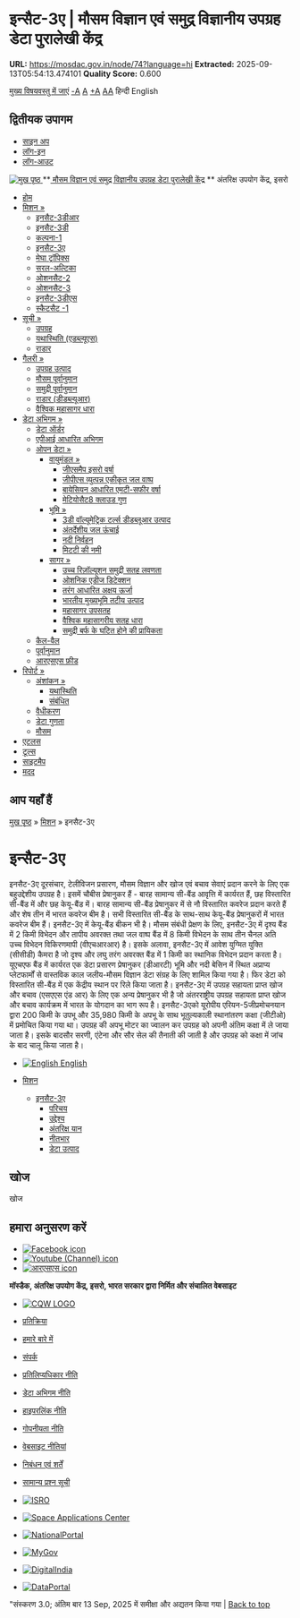 # इन्सैट-3ए | मौसम विज्ञान एवं समुद्र विज्ञानीय उपग्रह डेटा पुरालेखी केंद्र

**URL:** https://mosdac.gov.in/node/74?language=hi
**Extracted:** 2025-09-13T05:54:13.474101
**Quality Score:** 0.600

[मुख्य विषयवस्तु में जाएं](https://mosdac.gov.in/node/74?language=hi#main-content "Skip to main Content")
[-A](javascript:;) [A](javascript:;) [+A](javascript:;)
[A](javascript:drupalHighContrast.enableStyles\(\))[A](javascript:drupalHighContrast.disableStyles\(\))
हिन्दी English
## द्वितीयक उपागम
  * [साइन अप](https://mosdac.gov.in/internal/registration?language=hi)
  * [लॉग-इन](https://mosdac.gov.in/internal/uops?language=hi)
  * [लॉग-आउट](https://mosdac.gov.in/internal/logout?language=hi)

[ ![मुख पृष्ठ](https://mosdac.gov.in/sites/default/files/mosdac_small.png) ](https://mosdac.gov.in/?language=hi "मुख पृष्ठ")
**[ मौसम विज्ञान एवं समुद्र विज्ञानीय उपग्रह डेटा पुरालेखी केंद्र](https://mosdac.gov.in/?language=hi "मुख पृष्ठ") **
अंतरिक्ष उपयोग केंद्र, इसरो 
  * [होम](https://mosdac.gov.in/?language=hi)
  * [मिशन »](https://mosdac.gov.in/node/74?language=hi)
    * [इनसैट-3डीआर](https://mosdac.gov.in/insat-3dr?language=hi)
    * [इनसैट-3डी](https://mosdac.gov.in/insat-3d?language=hi)
    * [कल्पना-1](https://mosdac.gov.in/kalpana-1?language=hi)
    * [इनसैट-3ए](https://mosdac.gov.in/insat-3a?language=hi)
    * [मेघा ट्रॉपिक्स](https://mosdac.gov.in/megha-tropiques?language=hi)
    * [सरल-अल्टिका](https://mosdac.gov.in/saral-altika?language=hi)
    * [ओशनसैट-2](https://mosdac.gov.in/oceansat-2?language=hi)
    * [ओशनसैट-3](https://mosdac.gov.in/oceansat-3?language=hi)
    * [इनसैट-3डीएस](https://mosdac.gov.in/insat-3ds?language=hi)
    * [स्कैटसैट -1](https://mosdac.gov.in/scatsat-1?language=hi)
  * [सूची »](https://mosdac.gov.in/node/74?language=hi)
    * [उपग्रह](https://mosdac.gov.in/internal/catalog-satellite?language=hi)
    * [यथास्थिति (एडब्ल्यूएस)](https://mosdac.gov.in/internal/catalog-insitu?language=hi)
    * [राडार](https://mosdac.gov.in/internal/catalog-radar?language=hi)
  * [गैलरी »](https://mosdac.gov.in/node/74?language=hi)
    * [ उपग्रह उत्पाद](https://mosdac.gov.in/internal/gallery?language=hi)
    * [मौसम पूर्वानुमान](https://mosdac.gov.in/internal/gallery/weather?language=hi)
    * [समुद्री पूर्वानुमान](https://mosdac.gov.in/internal/gallery/ocean?language=hi)
    * [राडार (डीडब्ल्यूआर)](https://mosdac.gov.in/internal/gallery/dwr?language=hi)
    * [वैश्विक महासागर धारा](https://mosdac.gov.in/internal/gallery/current?language=hi)
  * [डेटा अभिगम »](https://mosdac.gov.in/node/74?language=hi)
    * [डेटा ऑर्डर](https://mosdac.gov.in/internal/uops?language=hi)
    * [एपीआई आधारित अभिगम](https://mosdac.gov.in/downloadapi-manual?language=hi)
    * [ओपन डेटा »](https://mosdac.gov.in/node/74?language=hi)
      * [वायुमंडल »](https://mosdac.gov.in/node/74?language=hi)
        * [जीएसमैप इसरो वर्षा](https://mosdac.gov.in/gsmap-isro-rain?language=hi)
        * [जीपीएस व्युत्पन्न एकीकृत जल वाष्प](https://mosdac.gov.in/gps-derived-integrated-water-vapour?language=hi)
        * [बायेसियन आधारित एमटी-सफीर वर्षा](https://mosdac.gov.in/bayesian-based-mt-saphir-rainfall?language=hi)
        * [मेटियोसैट8 क्लाउड गुण](https://mosdac.gov.in/meteosat8-cloud-properties?language=hi)
      * [भूमि »](https://mosdac.gov.in/node/74?language=hi)
        * [3डी वॉल्यूमेट्रिक टर्ल्स डीडब्लूआर उत्पाद](https://mosdac.gov.in/3d-volumetric-terls-dwrproduct?language=hi)
        * [अंतर्देशीय जल ऊंचाई](https://mosdac.gov.in/inland-water-height?language=hi)
        * [नदी निर्वहन](https://mosdac.gov.in/river-discharge?language=hi)
        * [मिटटी की नमी](https://mosdac.gov.in/soil-moisture-0?language=hi)
      * [सागर »](https://mosdac.gov.in/node/74?language=hi)
        * [उच्च रिज़ॉल्यूशन समुद्री सतह लवणता](https://mosdac.gov.in/high-resolution-sea-surface-salinity?language=hi)
        * [ओशनिक एडीज डिटेक्शन](https://mosdac.gov.in/oceanic-eddies-detection?language=hi)
        * [तरंग आधारित अक्षय ऊर्जा](https://mosdac.gov.in/wave-based-renewable-energy?language=hi)
        * [भारतीय मुख्यभूमि तटीय उत्पाद](https://mosdac.gov.in/indian-mainland-coastal-product?language=hi)
        * [महासागर उपसतह](https://mosdac.gov.in/global-ocean-surface-current?language=hi)
        * [वैश्विक महासागरीय सतह धारा](https://mosdac.gov.in/ocean-subsurface?language=hi)
        * [समुद्री बर्फ के घटित होने की प्रायिकता](https://mosdac.gov.in/sea-ice-occurrence-probability?language=hi)
    * [कैल-वैल](https://mosdac.gov.in/internal/calval-data?language=hi)
    * [पूर्वानुमान](https://mosdac.gov.in/internal/forecast-menu?language=hi)
    * [ आरएसएस फ़ीड](https://mosdac.gov.in/rss-feed?language=hi "
आरएसएस फ़ीड")
  * [रिपोर्ट »](https://mosdac.gov.in/node/74?language=hi)
    * [अंशांकन »](https://mosdac.gov.in/node/74?language=hi)
      * [यथास्थिति](https://mosdac.gov.in/insitu?language=hi)
      * [संबंधित](https://mosdac.gov.in/calibration-reports?language=hi)
    * [वैधीकरण](https://mosdac.gov.in/validation-reports?language=hi)
    * [डेटा गुणता](https://mosdac.gov.in/data-quality?language=hi)
    * [मौसम](https://mosdac.gov.in/weather-reports?language=hi)
  * [एटलस](https://mosdac.gov.in/atlases?language=hi)
  * [टूल्स](https://mosdac.gov.in/tools?language=hi)
  * [साइटमैप](https://mosdac.gov.in/sitemap?language=hi)
  * [मदद](https://mosdac.gov.in/help?language=hi)


## आप यहाँ हैं
[मुख पृष्ठ](https://mosdac.gov.in/?language=hi) » [मिशन](https://mosdac.gov.in/node/74?language=hi) » इनसैट-3ए
# इन्सैट-3ए
इनसैट-3ए दूरसंचार, टेलीविजन प्रसारण, मौसम विज्ञान और खोज एवं बचाव सेवाएं प्रदान करने के लिए एक बहुउद्देशीय उपग्रह है। इसमें चौबीस प्रेषानुकर हैं - बारह सामान्य सी-बैंड आवृत्ति में कार्यरत हैं, छह विस्तारित सी-बैंड में और छह केयू-बैंड में। बारह सामान्य सी-बैंड प्रेषानुकर में से नौ विस्तारित कवरेज प्रदान करते हैं और शेष तीन में भारत कवरेज बीम है। सभी विस्तारित सी-बैंड के साथ-साथ केयू-बैंड प्रेषानुकरों में भारत कवरेज बीम हैं। इनसैट-3ए में केयू-बैंड बीकन भी है। मौसम संबंधी प्रेक्षण के लिए, इनसैट-3ए में दृश्य बैंड में 2 किमी विभेदन और तापीय अवरक्त तथा जल वाष्प बैंड में 8 किमी विभेदन के साथ तीन चैनल अति उच्च विभेदन विकिरणमापी (वीएचआरआर) है। इसके अलावा, इनसैट-3ए में आवेश युग्मित युक्ति (सीसीडी) कैमरा है जो दृश्य और लघु तरंग अवरक्त बैंड में 1 किमी का स्थानिक विभेदन प्रदान करता है। यूएचएफ बैंड में कार्यरत एक डेटा प्रसारण प्रेषानुकर (डीआरटी) भूमि और नदी बेसिन में स्थित अप्राप्य प्लेटफार्मों से वास्तविक काल जलीय-मौसम विज्ञान डेटा संग्रह के लिए शामिल किया गया है। फिर डेटा को विस्तारित सी-बैंड में एक केंद्रीय स्थान पर रिले किया जाता है। इनसैट-3ए में उपग्रह सहायता प्राप्त खोज और बचाव (एसएएस एंड आर) के लिए एक अन्य प्रेषानुकर भी है जो अंतरराष्ट्रीय उपग्रह सहायता प्राप्त खोज और बचाव कार्यक्रम में भारत के योगदान का भाग रूप है। इनसैट-3एको यूरोपीय एरियन-5जीप्रमोचनयान द्वारा 200 किमी के उपभू और 35,980 किमी के अपभू के साथ भूतुल्यकाली स्थानांतरण कक्षा (जीटीओ) में प्रमोचित किया गया था। उपग्रह की अपभू मोटर का ज्वालन कर उपग्रह को अपनी अंतिम कक्षा में ले जाया जाता है। इसके बादसौर सरणी, एंटेना और सौर सेल की तैनाती की जाती है और उपग्रह को कक्षा में जांच के बाद चालू किया जाता है।
  * [![English](https://mosdac.gov.in/sites/all/modules/languageicons/flags/en.png) English](https://mosdac.gov.in/insat-3a?language=en)


  * [मिशन](https://mosdac.gov.in/node/74?language=hi)
    * [इनसैट-3ए](https://mosdac.gov.in/insat-3a?language=hi)
      * [परिचय](https://mosdac.gov.in/insat-3a-introduction?language=hi)
      * [उद्देश्य](https://mosdac.gov.in/insat-3a-objectives?language=hi)
      * [अंतरिक्ष यान](https://mosdac.gov.in/insat-3a-spacecraft?language=hi)
      * [नीतभार](https://mosdac.gov.in/insat-3a-payloads?language=hi)
      * [डेटा उत्पाद](https://mosdac.gov.in/internal/catalog-insat3a?language=hi)


## खोज
खोज 
## हमारा अनुसरण करें
  * [![Facebook icon](https://mosdac.gov.in/sites/all/modules/social_media_links/libraries/elegantthemes/PNG/facebook.png)](https://www.facebook.com/mosdac.sac.isro "Facebook")
  * [![Youtube \(Channel\) icon](https://mosdac.gov.in/sites/all/modules/social_media_links/libraries/elegantthemes/PNG/youtube.png)](http://www.youtube.com/channel/UCDVkai9WIgY2ZgrlF_08Yeg "Youtube \(Channel\)")
  * [![आरएसएस icon](https://mosdac.gov.in/sites/all/modules/social_media_links/libraries/elegantthemes/PNG/rss.png)](https://mosdac.gov.in/?language=hirss.xml "आरएसएस")


**मॉस्डैक, अंतरिक्ष उपयोग केंद्र, इसरो, भारत सरकार द्वारा निर्मित और संचालित वेबसाइट**
  * [![CQW LOGO](https://mosdac.gov.in/docs/cqw_logo.gif)](https://mosdac.gov.in/docs/STQC.pdf "Quality Certificate")


  * [प्रतिक्रिया](https://mosdac.gov.in/mosdac-feedback?language=hi)
  * [हमारे बारे में](https://mosdac.gov.in/about-us?language=hi)
  * [संपर्क](https://mosdac.gov.in/contact-us?language=hi)
  * [प्रतिलिप्यधिकार नीति](https://mosdac.gov.in/node/1268?language=hi)
  * [डेटा अभिगम नीति](https://mosdac.gov.in/node/1267?language=hi)
  * [हाइपरलिंक नीति](https://mosdac.gov.in/node/1269?language=hi)
  * [गोपनीयता नीति](https://mosdac.gov.in/node/1270?language=hi)
  * [वेबसाइट नीतियां](https://mosdac.gov.in/website-policies?language=hi)
  * [निबंधन एवं शर्तें](https://mosdac.gov.in/node/1271?language=hi)
  * [सामान्य प्रश्न सूची](https://mosdac.gov.in/faq-page?language=hi)


  * [![ISRO](https://mosdac.gov.in/sites/default/files/styles/thumbnail/public/logo-transparent.png?itok=IUS20l-w)](http://www.isro.gov.in)
  * [![Space Applications Center](https://mosdac.gov.in/sites/default/files/styles/thumbnail/public/saclogo.png?itok=_Jv4AuIn)](http://www.sac.gov.in)
  * [![NationalPortal](https://mosdac.gov.in/sites/default/files/styles/thumbnail/public/india-gov_0.png?itok=yssAPH3m)](http://www.india.gov.in)
  * [![MyGov](https://mosdac.gov.in/sites/default/files/styles/thumbnail/public/mygov_0.png?itok=Po-dzdT3)](http://mygov.in/)
  * [![DigitalIndia](https://mosdac.gov.in/sites/default/files/styles/thumbnail/public/digital-india_0.png?itok=ntlP7atE)](http://www.digitalindia.gov.in/)
  * [![DataPortal](https://mosdac.gov.in/sites/default/files/styles/thumbnail/public/data-gov.png?itok=qYA78FgB)](http://data.gov.in)


"संस्करण 3.0; अंतिम बार 13 Sep, 2025 में समीक्षा और अद्यतन किया गया | 
[](https://mosdac.gov.in/node/74?language=hi "Previous")[](https://mosdac.gov.in/node/74?language=hi "अगला")
[](https://mosdac.gov.in/node/74?language=hi)
[](https://mosdac.gov.in/node/74?language=hi "Previous")[](https://mosdac.gov.in/node/74?language=hi "अगला")
[](https://mosdac.gov.in/node/74?language=hi "Close")[](https://mosdac.gov.in/node/74?language=hi)[](https://mosdac.gov.in/node/74?language=hi)[](https://mosdac.gov.in/node/74?language=hi "Pause Slideshow")[](https://mosdac.gov.in/node/74?language=hi "Play Slideshow")
[Back to top](https://mosdac.gov.in/node/74?language=hi#top)
